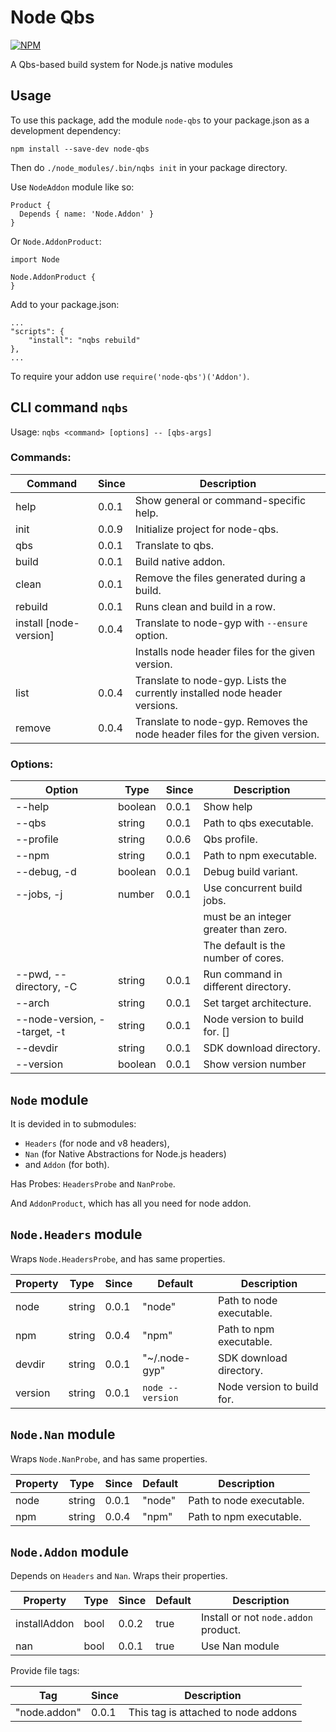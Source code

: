 Node Qbs
==========
[![NPM](https://nodei.co/npm/node-qbs.png?downloads=true&downloadRank=true&stars=true)](https://nodei.co/npm/node-qbs/)

A Qbs-based build system for Node.js native modules

## Usage

To use this package, add the module `node-qbs` to your package.json as a development dependency:

    npm install --save-dev node-qbs

Then do `./node_modules/.bin/nqbs init` in your package directory.

Use `NodeAddon` module like so:

    Product {
      Depends { name: 'Node.Addon' }
    }

Or `Node.AddonProduct`:

    import Node

    Node.AddonProduct {
    }

Add to your package.json:

    ...
    "scripts": {
        "install": "nqbs rebuild"
    },
    ...

To require your addon use `require('node-qbs')('Addon')`.

## CLI command `nqbs`

Usage: `nqbs <command> [options] -- [qbs-args]`

### Commands:

| Command                | Since | Description                                                                 |
| ---------------------- | ----- | --------------------------------------------------------------------------- |
| help                   | 0.0.1 | Show general or command-specific help.                                      |
| init                   | 0.0.9 | Initialize project for node-qbs.                                            |
| qbs                    | 0.0.1 | Translate to qbs.                                                           |
| build                  | 0.0.1 | Build native addon.                                                         |
| clean                  | 0.0.1 | Remove the files generated during a build.                                  |
| rebuild                | 0.0.1 | Runs clean and build in a row.                                              |
| install [node-version] | 0.0.4 | Translate to node-gyp with `--ensure` option.                               |
|                        |       | Installs node header files for the given version.                           |
| list                   | 0.0.4 | Translate to node-gyp. Lists the currently installed node header versions.  |
| remove <node-version>  | 0.0.4 | Translate to node-gyp. Removes the node header files for the given version. |

### Options:

| Option                     | Type    | Since | Description                               |
| ---------------------------- | ------- | ----- | ----------------------------------------- |
| --help                       | boolean | 0.0.1 | Show help                                 |
| --qbs                        | string  | 0.0.1 | Path to qbs executable.                   |
| --profile                    | string  | 0.0.6 | Qbs profile.                              |
| --npm                        | string  | 0.0.1 | Path to npm executable.                   |
| --debug, -d                  | boolean | 0.0.1 | Debug build variant.                      |
| --jobs, -j <n>               | number  | 0.0.1 | Use <n> concurrent build jobs.            |
|                              |         |       | <n> must be an integer greater than zero. |
|                              |         |       | The default is the number of cores.       |
| --pwd, --directory, -C       | string  | 0.0.1 | Run command in different directory.       |
| --arch                       | string  | 0.0.1 | Set target architecture.                  |
| --node-version, --target, -t | string  | 0.0.1 | Node version to build for.   []           |
| --devdir                     | string  | 0.0.1 | SDK download directory.                   |
| --version                    | boolean | 0.0.1 | Show version number                       |

## `Node` module

It is devided in to submodules:
* `Headers` (for node and v8 headers),
* `Nan` (for Native Abstractions for Node.js headers)
* and `Addon` (for both).

Has Probes: `HeadersProbe` and `NanProbe`.

And `AddonProduct`, which has all you need for node addon.

## `Node.Headers` module

Wraps `Node.HeadersProbe`, and has same properties.

| Property | Type   | Since | Default          | Description                |
| -------- | ------ | ----- | ---------------- | -------------------------- |
| node     | string | 0.0.1 | "node"           | Path to node executable.   |
| npm      | string | 0.0.4 | "npm"            | Path to npm executable.    |
| devdir   | string | 0.0.1 | "~/.node-gyp"    | SDK download directory.    |
| version  | string | 0.0.1 | `node --version` | Node version to build for. |

## `Node.Nan` module

Wraps `Node.NanProbe`, and has same properties.

| Property | Type   | Since | Default | Description              |
| -------- | ------ | ----- | ------- | ------------------------ |
| node     | string | 0.0.1 | "node"  | Path to node executable. |
| npm      | string | 0.0.4 | "npm"   | Path to npm executable.  |

## `Node.Addon` module

Depends on `Headers` and `Nan`. Wraps their properties.

| Property     | Type | Since | Default | Description                          |
| ------------ | ---- | ----- | ------- | ------------------------------------ |
| installAddon | bool | 0.0.2 | true    | Install or not `node.addon` product. |
| nan          | bool | 0.0.1 | true    | Use Nan module                       |

Provide file tags:

| Tag          | Since | Description                         |
| ------------ | ----- | ----------------------------------- |
| "node.addon" | 0.0.1 | This tag is attached to node addons |
